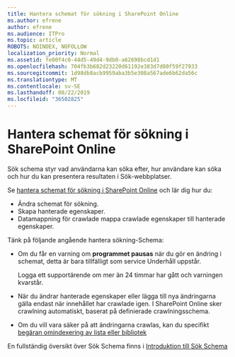 ```yaml
---
title: Hantera schemat för sökning i SharePoint Online
ms.author: efrene
author: efrene
ms.audience: ITPro
ms.topic: article
ROBOTS: NOINDEX, NOFOLLOW
localization_priority: Normal
ms.assetid: fe00f4c0-44d5-49d4-9db0-a62698bcd1d1
ms.openlocfilehash: 704fb3b682d23220d61192e383d7d80f59f27933
ms.sourcegitcommit: 1d98db8acb9959aba3b5e308a567ade6b62da56c
ms.translationtype: MT
ms.contentlocale: sv-SE
ms.lasthandoff: 08/22/2019
ms.locfileid: "36502825"
---
```

# <a name="manage-search-schema-in-sharepoint-online"></a>Hantera schemat för sökning i SharePoint Online

Sök schema styr vad användarna kan söka efter, hur användare kan söka och hur du kan presentera resultaten i Sök-webbplatser. 

Se [hantera schemat för sökning i SharePoint Online](https://docs.microsoft.com/sharepoint/manage-search-schema) och lär dig hur du: 
- Ändra schemat för sökning.
- Skapa hanterade egenskaper.
- Datamappning för crawlade mappa crawlade egenskaper till hanterade egenskaper.

Tänk på följande angående hantera sökning-Schema:

- Om du får en varning om **programmet pausas** när du gör en ändring i schemat, detta är bara tillfälligt som service Underhåll uppstår. 

    Logga ett supportärende om mer än 24 timmar har gått och varningen kvarstår.
- När du ändrar hanterade egenskaper eller lägga till nya ändringarna gälla endast när innehållet har crawlade igen. I SharePoint Online sker crawlning automatiskt, baserat på definierade crawlningsschema.
- Om du vill vara säker på att ändringarna crawlas, kan du specifikt [begäran omindexering av lista eller bibliotek](https://docs.microsoft.com/sharepoint/manage-search-schema#request-re-indexing-of-a-document-library-or-list) 

En fullständig översikt över Sök Schema finns i [Introduktion till Sök Schema](https://blogs.technet.microsoft.com/tothesharepoint/2012/11/25/introducing-search-schema-for-sharepoint-2013/) 


